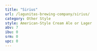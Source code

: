 ```yaml
---
title: "Sirius"
url: /lagunitas-brewing-company/sirius/
category: Other Style
style: American-Style Cream Ale or Lager
abv: 7
ibu: 0
srm: 0
upc: 0
---
```


